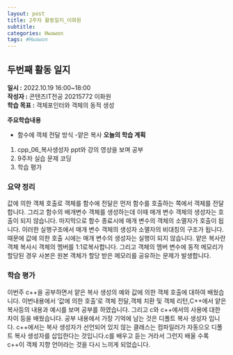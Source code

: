 ```yaml
---
layout: post
title: 2주차 활동일지_이화원
subtitle:
categories: Hwawon
tags: #Hwawon
---
```

##  두번째 활동 일지
**일시 :** 2022.10.19 16:00~18:00  
**작성자 :** 콘텐츠IT전공 20215772 이화원  
**학습 목표 :** 객체포인터와 객체의 동적 생성  

**주요학습내용**
- 함수에 객체 전달 방식
-얕은 복사
**오늘의 학습 계획**
1. cpp_06_복사생성자 ppt와 강의 영상을 보며 공부
2. 9주차 실습 문제 코딩  
3. 학습 평가

### 요약 정리
값에 의한 객체 호출로 객체를 함수에 전달은 먼저 함수를 호출하는 쪽에서 객체를 전달합니다. 그리고 함수의 배개변수 객체를 생성하는데 이때 매개 변수 객체의 생성자는 호출이 되지 않습니다. 마지막으로 함수 종료시에 매개 변수의 객체의 소멸자가 호출이 됩니다. 이러한 실행구조에서  매개 변수 객체의 생성자 소멸자의 비대칭의 구조가 됩니다. 때문에 값에 의한 호출 시에는 매개 변수의 생성자는 실행이 되지 않습니다.
얕은 복사란 객체 복사시 객체의 멤버를 1:1로복사합니다. 그리고 객체의 멤버 변수에 동적 메모리가 할당된 경우 사본은 원본 객체가 할당 받은 메모리를 공유하는 문제가 발생합니다.
### 학습 평가
이번주 c++을 공부하면서 얕은 복사 생성의 예와 값에 의한 객체 호출에 대하여 배웠습니다. 이번내용에서  ‘값에 의한 호출’로 객체 전달,객체 치환 및 객체 리턴,C++에서 얕은 복사등의 내용과 예시를 보며 공부를 하였습니다. 그리고 c와 c++에서의 사용에 대한 차이 등을 배웠습니다. 공부 내용에서  가장 기억에 남는 것은 디폴트 복사 생성자 입니다. c++에서는 복사 생성자가 선언되어 있지 않는 클래스는 컴파일러가 자동으오 디폴트 복사 생성자를 삽입한다는 것입니다.c를 배우고 듣는 거라서 그런지 배울 수록 c++이 객체 지향 언어라는 것을 다시 느끼게 되었습니다.
